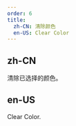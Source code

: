 ```yaml
---
order: 6
title:
  zh-CN: 清除颜色
  en-US: Clear Color
---
```


## zh-CN

清除已选择的颜色。

## en-US

Clear Color.